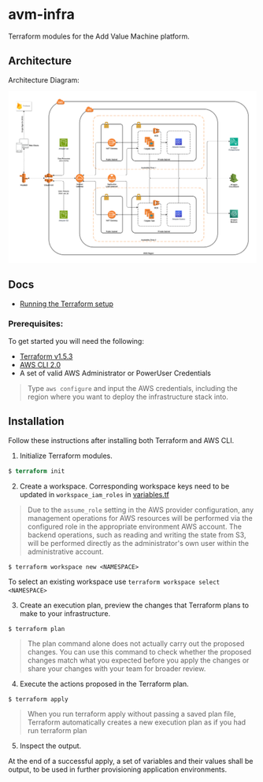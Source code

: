 # avm-infra

Terraform modules for the Add Value Machine platform.

## Architecture

Architecture Diagram:

![](docs/diagrams/infrastructure-diagram-v1.0.png)

## Docs
- [Running the Terraform setup](docs/setup.md)

### Prerequisites:

To get started you will need the following:

- [Terraform v1.5.3](https://developer.hashicorp.com/terraform/downloads)
- [AWS CLI 2.0](https://aws.amazon.com/cli/)
- A set of valid AWS Administrator or PowerUser Credentials

> Type `aws configure` and input the AWS credentials, including the region where you want to deploy the infrastructure
> stack into.

## Installation

Follow these instructions after installing both Terraform and AWS CLI.

1. Initialize Terraform modules. 

```terraform
$ terraform init
```

2. Create a workspace. Corresponding workspace keys need to be updated in `workspace_iam_roles` in [variables.tf](variables.tf)

> Due to the `assume_role` setting in the AWS provider configuration, any management operations for AWS resources will be performed via the configured role in the appropriate environment AWS account. The backend operations, such as reading and writing the state from S3, will be performed directly as the administrator's own user within the administrative account.

```
$ terraform workspace new <NAMESPACE>
```

To select an existing workspace use `terraform workspace select <NAMESPACE>`

3. Create an execution plan, preview the changes that Terraform plans to make to your infrastructure.

```
$ terraform plan
```

> The plan command alone does not actually carry out the proposed changes. You can use this command to check whether the proposed changes match what you expected before you apply the changes or share your changes with your team for broader review.

4. Execute the actions proposed in the Terraform plan.

```
$ terraform apply
```

> When you run terraform apply without passing a saved plan file, Terraform automatically creates a new execution plan as if you had run terraform plan

5. Inspect the output.

At the end of a successful apply, a set of variables and their values shall be output, to be used in further provisioning application environments.
